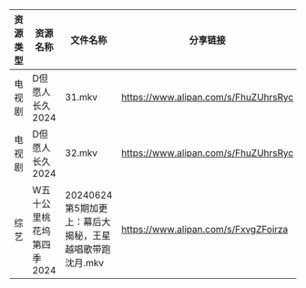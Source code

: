 | 资源类型 | 资源名称            | 文件名称                               | 分享链接                                 | 更新时间                |
| ---- | --------------- | ---------------------------------- | ------------------------------------ | ------------------- |
| 电视剧  | D但愿人长久2024      | 31.mkv                             | https://www.alipan.com/s/FhuZUhrsRyc | 2024-06-25 00:05:17 |
| 电视剧  | D但愿人长久2024      | 32.mkv                             | https://www.alipan.com/s/FhuZUhrsRyc | 2024-06-25 00:05:16 |
| 综艺   | W五十公里桃花坞第四季2024 | 20240624第5期加更上：幕后大揭秘，王星越唱歌带跑沈月.mkv | https://www.alipan.com/s/FxvgZFoirza | 2024-06-25 00:08:35 |
